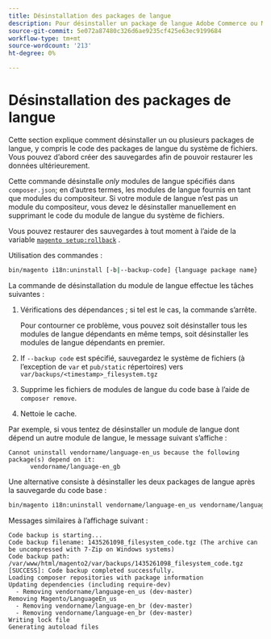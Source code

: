 ```yaml
---
title: Désinstallation des packages de langue
description: Pour désinstaller un package de langue Adobe Commerce ou Magento Open Source, procédez comme suit.
source-git-commit: 5e072a87480c326d6ae9235cf425e63ec9199684
workflow-type: tm+mt
source-wordcount: '213'
ht-degree: 0%

---
```



# Désinstallation des packages de langue

Cette section explique comment désinstaller un ou plusieurs packages de langue, y compris le code des packages de langue du système de fichiers. Vous pouvez d’abord créer des sauvegardes afin de pouvoir restaurer les données ultérieurement.

Cette commande désinstalle *only* modules de langue spécifiés dans `composer.json`; en d’autres termes, les modules de langue fournis en tant que modules du compositeur. Si votre module de langue n’est pas un module du compositeur, vous devez le désinstaller manuellement en supprimant le code du module de langue du système de fichiers.

Vous pouvez restaurer des sauvegardes à tout moment à l’aide de la variable [`magento setup:rollback`](uninstall-modules.md#roll-back-the-file-system-database-or-media-files) .

Utilisation des commandes :

```bash
bin/magento i18n:uninstall [-b|--backup-code] {language package name} ... {language package name}
```

La commande de désinstallation du module de langue effectue les tâches suivantes :

1. Vérifications des dépendances ; si tel est le cas, la commande s’arrête.

   Pour contourner ce problème, vous pouvez soit désinstaller tous les modules de langue dépendants en même temps, soit désinstaller les modules de langue dépendants en premier.

1. If `--backup code` est spécifié, sauvegardez le système de fichiers (à l’exception de `var` et `pub/static` répertoires) vers `var/backups/<timestamp>_filesystem.tgz`
1. Supprime les fichiers de modules de langue du code base à l’aide de `composer remove`.
1. Nettoie le cache.

Par exemple, si vous tentez de désinstaller un module de langue dont dépend un autre module de langue, le message suivant s’affiche :

```terminal
Cannot uninstall vendorname/language-en_us because the following package(s) depend on it:
      vendorname/language-en_gb
```

Une alternative consiste à désinstaller les deux packages de langue après la sauvegarde du code base :

```bash
bin/magento i18n:uninstall vendorname/language-en_us vendorname/language-en_gb --backup-code
```

Messages similaires à l’affichage suivant :

```terminal
Code backup is starting...
Code backup filename: 1435261098_filesystem_code.tgz (The archive can be uncompressed with 7-Zip on Windows systems)
Code backup path: /var/www/html/magento2/var/backups/1435261098_filesystem_code.tgz
[SUCCESS]: Code backup completed successfully.
Loading composer repositories with package information
Updating dependencies (including require-dev)
  - Removing vendorname/language-en_us (dev-master)
Removing Magento/LanguageEn_us
  - Removing vendorname/language-en_br (dev-master)
  - Removing vendorname/language-en_br (dev-master)
Writing lock file
Generating autoload files
```

